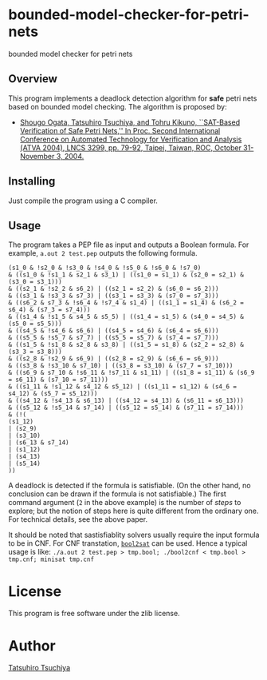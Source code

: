 # bounded-model-checker-for-petri-nets
bounded model checker for petri nets

## Overview

This program implements a deadlock detection algorithm for **safe** petri nets based on bounded model checking. 
The algorithm is proposed by:
* [Shougo Ogata, Tatsuhiro Tsuchiya, and Tohru Kikuno, ``SAT-Based Verification of Safe Petri Nets,'' In Proc. Second International Conference on Automated Technology for Verification and Analysis (ATVA 2004), LNCS 3299, pp. 79-92, Taipei, Taiwan, ROC, October 31-November 3, 2004.](https://doi.org/10.1007/978-3-540-30476-0_11)

## Installing

Just compile the program using a C compiler. 

## Usage 

The program takes a PEP file as input and outputs a Boolean formula. 
For example, `a.out 2 test.pep` outputs the following formula.

    (s1_0 & !s2_0 & !s3_0 & !s4_0 & !s5_0 & !s6_0 & !s7_0)
    & ((s1_0 & !s1_1 & s2_1 & s3_1) | ((s1_0 = s1_1) & (s2_0 = s2_1) & (s3_0 = s3_1)))
    & ((s2_1 & !s2_2 & s6_2) | ((s2_1 = s2_2) & (s6_0 = s6_2)))
    & ((s3_1 & !s3_3 & s7_3) | ((s3_1 = s3_3) & (s7_0 = s7_3)))
    & ((s6_2 & s7_3 & !s6_4 & !s7_4 & s1_4) | ((s1_1 = s1_4) & (s6_2 = s6_4) & (s7_3 = s7_4)))
    & ((s1_4 & !s1_5 & s4_5 & s5_5) | ((s1_4 = s1_5) & (s4_0 = s4_5) & (s5_0 = s5_5)))
    & ((s4_5 & !s4_6 & s6_6) | ((s4_5 = s4_6) & (s6_4 = s6_6)))
    & ((s5_5 & !s5_7 & s7_7) | ((s5_5 = s5_7) & (s7_4 = s7_7)))
    & ((s1_5 & !s1_8 & s2_8 & s3_8) | ((s1_5 = s1_8) & (s2_2 = s2_8) & (s3_3 = s3_8)))
    & ((s2_8 & !s2_9 & s6_9) | ((s2_8 = s2_9) & (s6_6 = s6_9)))
    & ((s3_8 & !s3_10 & s7_10) | ((s3_8 = s3_10) & (s7_7 = s7_10)))
    & ((s6_9 & s7_10 & !s6_11 & !s7_11 & s1_11) | ((s1_8 = s1_11) & (s6_9 = s6_11) & (s7_10 = s7_11)))
    & ((s1_11 & !s1_12 & s4_12 & s5_12) | ((s1_11 = s1_12) & (s4_6 = s4_12) & (s5_7 = s5_12)))
    & ((s4_12 & !s4_13 & s6_13) | ((s4_12 = s4_13) & (s6_11 = s6_13)))
    & ((s5_12 & !s5_14 & s7_14) | ((s5_12 = s5_14) & (s7_11 = s7_14)))
    & (!(
    (s1_12)
    | (s2_9)
    | (s3_10)
    | (s6_13 & s7_14)
    | (s1_12)
    | (s4_13)
    | (s5_14)
    ))

A deadlock is detected if the formula is satisfiable. 
(On the other hand, no conclusion can be drawn if the formula is not satisfiable.) 
The first command argument (`2` in the above example) is the number of *steps* to explore; 
but the notion of steps here is quite different from the ordinary one. 
For technical details, see the above paper. 

It should be noted that sastisfiablity solvers usually require the input formula to be in CNF. 
For CNF transtation, [`bool2sat`](https://github.com/tkren/bool2cnf) can be used.
Hence a typical usage is like: `./a.out 2 test.pep > tmp.bool; ./bool2cnf < tmp.bool > tmp.cnf; minisat tmp.cnf`

# License 

This program is free software under the zlib license. 

# Author
[Tatsuhiro Tsuchiya](http://www-ise4.ist.osaka-u.ac.jp/~t-tutiya/en/)
